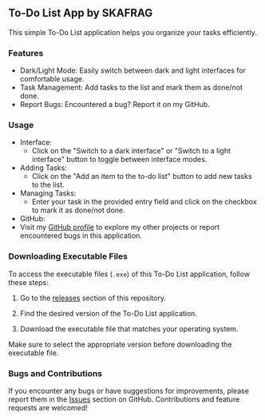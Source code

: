 

## To-Do List App by SKAFRAG

This simple To-Do List application helps you organize your tasks efficiently.

### Features
- Dark/Light Mode: Easily switch between dark and light interfaces for comfortable usage.
- Task Management: Add tasks to the list and mark them as done/not done.
- Report Bugs: Encountered a bug? Report it on my GitHub.

### Usage
- Interface:
  - Click on the "Switch to a dark interface" or "Switch to a light interface" button to toggle between interface modes.
- Adding Tasks:
  - Click on the "Add an item to the to-do list" button to add new tasks to the list.
- Managing Tasks:
  - Enter your task in the provided entry field and click on the checkbox to mark it as done/not done.
- GitHub:
 - Visit my [GitHub profile](https://github.com/SKAFRAG) to explore my other projects or report encountered bugs in this application.

### Downloading Executable Files

To access the executable files (`.exe`) of this To-Do List application, follow these steps:

1. Go to the [releases](https://github.com/SKAFRAG/Todo-list-python/releases/tag/1.0) section of this repository.

2. Find the desired version of the To-Do List application.

3. Download the executable file that matches your operating system.

Make sure to select the appropriate version before downloading the executable file.

### Bugs and Contributions
If you encounter any bugs or have suggestions for improvements, please report them in the [Issues](https://github.com/SKAFRAG/Todo-list-python/issues) section on GitHub. Contributions and feature requests are welcomed!
